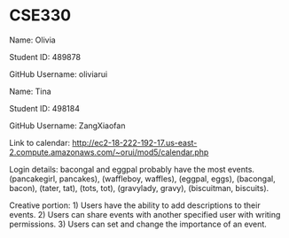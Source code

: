 # CSE330
Name: Olivia  

Student ID: 489878  

GitHub Username: oliviarui

Name: Tina  

Student ID: 498184  

GitHub Username: ZangXiaofan

Link to calendar: http://ec2-18-222-192-17.us-east-2.compute.amazonaws.com/~orui/mod5/calendar.php

Login details: bacongal and eggpal probably have the most events. (pancakegirl, pancakes), (waffleboy, waffles), (eggpal, eggs), (bacongal, bacon), (tater, tat), (tots, tot), (gravylady, gravy), (biscuitman, biscuits). 

Creative portion: 1) Users have the ability to add descriptions to their events. 2) Users can share events with another specified user with writing permissions. 3) Users can set and change the importance of an event. 